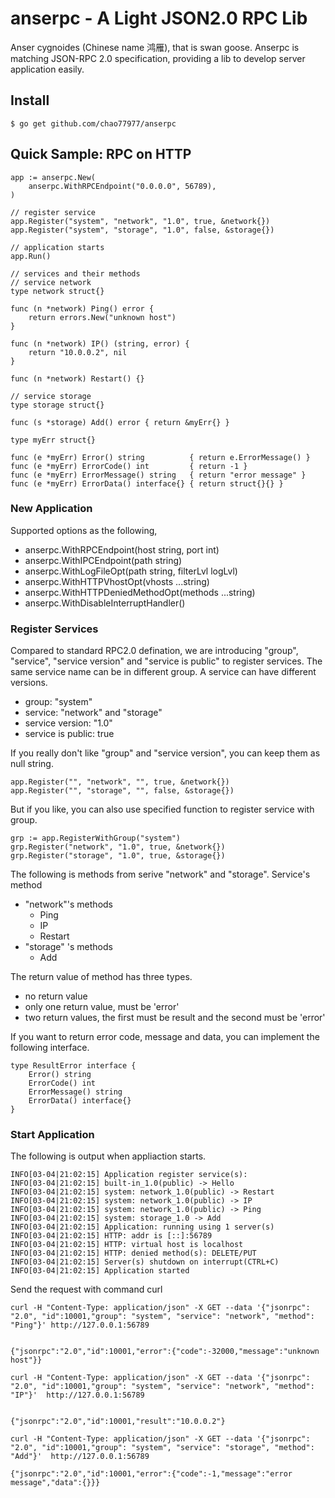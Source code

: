 # anserpc - A Light JSON2.0 RPC Lib
Anser cygnoides (Chinese name 鸿雁), that is swan goose. Anserpc is matching
JSON-RPC 2.0 specification, providing a lib to develop server application easily.

## Install
```
$ go get github.com/chao77977/anserpc
```

## Quick Sample: RPC on HTTP
```
app := anserpc.New(
    anserpc.WithRPCEndpoint("0.0.0.0", 56789),
)

// register service
app.Register("system", "network", "1.0", true, &network{})
app.Register("system", "storage", "1.0", false, &storage{})

// application starts
app.Run()

// services and their methods
// service network
type network struct{}

func (n *network) Ping() error {
	return errors.New("unknown host")
}

func (n *network) IP() (string, error) {
	return "10.0.0.2", nil
}

func (n *network) Restart() {}

// service storage
type storage struct{}

func (s *storage) Add() error { return &myErr{} }

type myErr struct{}

func (e *myErr) Error() string          { return e.ErrorMessage() }
func (e *myErr) ErrorCode() int         { return -1 }
func (e *myErr) ErrorMessage() string   { return "error message" }
func (e *myErr) ErrorData() interface{} { return struct{}{} }
```
### New Application
Supported options as the following,
* anserpc.WithRPCEndpoint(host string, port int)
* anserpc.WithIPCEndpoint(path string)
* anserpc.WithLogFileOpt(path string, filterLvl logLvl)
* anserpc.WithHTTPVhostOpt(vhosts ...string)
* anserpc.WithHTTPDeniedMethodOpt(methods ...string)
* anserpc.WithDisableInterruptHandler()

### Register Services
Compared to standard RPC2.0 defination, we are introducing "group", "service", "service version" and "service is public" to register services. The same service name can be in different group. A service can have different versions.
* group: "system"
* service: "network" and "storage"
* service version: "1.0"
* service is public: true

If you really don't like "group" and "service version", you can keep them as null string.
```
app.Register("", "network", "", true, &network{})
app.Register("", "storage", "", false, &storage{})
```
But if you like, you can also use specified function to register service with group.
```
grp := app.RegisterWithGroup("system")
grp.Register("network", "1.0", true, &network{})
grp.Register("storage", "1.0", true, &storage{})
```
The following is methods from serive "network" and "storage".
Service's method
* "network"'s methods
  * Ping
  * IP
  * Restart
* "storage" 's methods
  * Add

The return value of method has three types.
* no return value
* only one return value, must be 'error'
* two return values, the first must be result and the second must be 'error'

If you want to return error code, message and data, you can implement the following interface.
```
type ResultError interface {
	Error() string
	ErrorCode() int
	ErrorMessage() string
	ErrorData() interface{}
}
```

### Start Application
The following is output when appliaction starts.
```
INFO[03-04|21:02:15] Application register service(s):
INFO[03-04|21:02:15] built-in_1.0(public) -> Hello
INFO[03-04|21:02:15] system: network_1.0(public) -> Restart
INFO[03-04|21:02:15] system: network_1.0(public) -> IP
INFO[03-04|21:02:15] system: network_1.0(public) -> Ping
INFO[03-04|21:02:15] system: storage_1.0 -> Add
INFO[03-04|21:02:15] Application: running using 1 server(s)
INFO[03-04|21:02:15] HTTP: addr is [::]:56789
INFO[03-04|21:02:15] HTTP: virtual host is localhost
INFO[03-04|21:02:15] HTTP: denied method(s): DELETE/PUT
INFO[03-04|21:02:15] Server(s) shutdown on interrupt(CTRL+C)
INFO[03-04|21:02:15] Application started
```

Send the request with command curl
```
curl -H "Content-Type: application/json" -X GET --data '{"jsonrpc": "2.0", "id":10001,"group": "system", "service": "network", "method": "Ping"}' http://127.0.0.1:56789


{"jsonrpc":"2.0","id":10001,"error":{"code":-32000,"message":"unknown host"}}
```

```
curl -H "Content-Type: application/json" -X GET --data '{"jsonrpc": "2.0", "id":10001,"group": "system", "service": "network", "method": "IP"}'  http://127.0.0.1:56789


{"jsonrpc":"2.0","id":10001,"result":"10.0.0.2"}
```

```
curl -H "Content-Type: application/json" -X GET --data '{"jsonrpc": "2.0", "id":10001,"group": "system", "service": "storage", "method": "Add"}'  http://127.0.0.1:56789

{"jsonrpc":"2.0","id":10001,"error":{"code":-1,"message":"error message","data":{}}}
```
